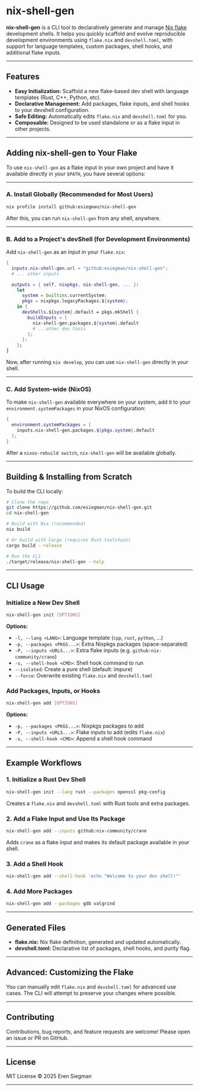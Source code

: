 # nix-shell-gen

**nix-shell-gen** is a CLI tool to declaratively generate and manage [Nix flake](https://nixos.wiki/wiki/Flakes) development shells. It helps you quickly scaffold and evolve reproducible development environments using `flake.nix` and `devshell.toml`, with support for language templates, custom packages, shell hooks, and additional flake inputs.

---

## Features

- **Easy Initialization:** Scaffold a new flake-based dev shell with language templates (Rust, C++, Python, etc).
- **Declarative Management:** Add packages, flake inputs, and shell hooks to your devshell configuration.
- **Safe Editing:** Automatically edits `flake.nix` and `devshell.toml` for you.
- **Composable:** Designed to be used standalone or as a flake input in other projects.

---

## Adding nix-shell-gen to Your Flake

To use `nix-shell-gen` as a flake input in your own project and have it available directly in your `$PATH`, you have several options:

---

### **A. Install Globally (Recommended for Most Users)**

```sh
nix profile install github:esiegman/nix-shell-gen
```
After this, you can run `nix-shell-gen` from any shell, anywhere.

---

### **B. Add to a Project's devShell (for Development Environments)**

Add `nix-shell-gen` as an input in your `flake.nix`:

```nix
{
  inputs.nix-shell-gen.url = "github:esiegman/nix-shell-gen";
  # ... other inputs

  outputs = { self, nixpkgs, nix-shell-gen, ... }:
    let
      system = builtins.currentSystem;
      pkgs = nixpkgs.legacyPackages.${system};
    in {
      devShells.${system}.default = pkgs.mkShell {
        buildInputs = [
          nix-shell-gen.packages.${system}.default
          # ...other dev tools
        ];
      };
    };
}
```
Now, after running `nix develop`, you can use `nix-shell-gen` directly in your shell.

---

### **C. Add System-wide (NixOS)**

To make `nix-shell-gen` available everywhere on your system, add it to your `environment.systemPackages` in your NixOS configuration:

```nix
{
  environment.systemPackages = [
    inputs.nix-shell-gen.packages.${pkgs.system}.default
  ];
}
```
After a `nixos-rebuild switch`, `nix-shell-gen` will be available globally.

---

## Building & Installing from Scratch

To build the CLI locally:

```sh
# Clone the repo
git clone https://github.com/esiegman/nix-shell-gen.git
cd nix-shell-gen

# Build with Nix (recommended)
nix build

# Or build with Cargo (requires Rust toolchain)
cargo build --release

# Run the CLI
./target/release/nix-shell-gen --help
```

---

## CLI Usage

### Initialize a New Dev Shell

```sh
nix-shell-gen init [OPTIONS]
```

**Options:**
- `-l, --lang <LANG>`: Language template (`cpp`, `rust`, `python`, ...)
- `-p, --packages <PKGS...>`: Extra Nixpkgs packages (space-separated)
- `-P, --inputs <URLS...>`: Extra flake inputs (e.g. `github:nix-community/crane`)
- `-s, --shell-hook <CMD>`: Shell hook command to run
- `--isolated`: Create a pure shell (default: impure)
- `--force`: Overwrite existing `flake.nix` and `devshell.toml`

### Add Packages, Inputs, or Hooks

```sh
nix-shell-gen add [OPTIONS]
```

**Options:**
- `-p, --packages <PKGS...>`: Nixpkgs packages to add
- `-P, --inputs <URLS...>`: Flake inputs to add (edits `flake.nix`)
- `-s, --shell-hook <CMD>`: Append a shell hook command

---

## Example Workflows

### 1. Initialize a Rust Dev Shell

```sh
nix-shell-gen init --lang rust --packages openssl pkg-config
```
Creates a `flake.nix` and `devshell.toml` with Rust tools and extra packages.

### 2. Add a Flake Input and Use Its Package

```sh
nix-shell-gen add --inputs github:nix-community/crane
```
Adds `crane` as a flake input and makes its default package available in your shell.

### 3. Add a Shell Hook

```sh
nix-shell-gen add --shell-hook 'echo "Welcome to your dev shell!"'
```

### 4. Add More Packages

```sh
nix-shell-gen add --packages gdb valgrind
```

---

## Generated Files

- **flake.nix:** Nix flake definition, generated and updated automatically.
- **devshell.toml:** Declarative list of packages, shell hooks, and purity flag.

---

## Advanced: Customizing the Flake

You can manually edit `flake.nix` and `devshell.toml` for advanced use cases. The CLI will attempt to preserve your changes where possible.

---

## Contributing

Contributions, bug reports, and feature requests are welcome! Please open an issue or PR on GitHub.

---

## License

MIT License © 2025 Eren Siegman

---
